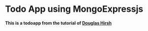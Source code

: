 # Todo App using MongoExpressjs

#### This is a todoapp from the tutorial of [Douglas Hirsh](https://www.youtube.com/watch?v=HakOBAbIfug&t=798s)
